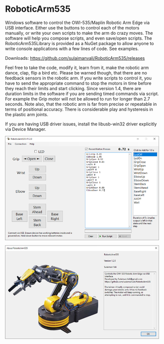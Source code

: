 # RoboticArm535
Windows software to control the OWI-535/Maplin Robotic Arm Edge via USB interface. Either use the buttons to control each of the motors manually, or write your own scripts to make the arm do crazy moves. The software will help you compose scripts, and even save/open scripts. The RoboticArm535Library is provided as a NuGet package to allow anyone to write console applications with a few lines of code. See examples.

Downloads: https://github.com/sulaimanvali/RoboticArm535/releases

Feel free to take the code, modify it, learn from it, make the robotic arm dance, clap, flip a bird etc.
Please be warned though, that there are no feedback sensors in the robotic arm. 
If you write scripts to control it, you have to send the appropriate command to stop the motors in time before they reach their limits and start clicking. Since version 1.4, there are duration limits in the software if you are sending timed commands via script. For example the Grip motor will not be allowed to run for longer than 2.7 seconds. Note also, that the robotic arm is far from precise or repeatable in terms of positional accuracy. There is considerable play and hysteresis in the plastic arm joints. 

If you are having USB driver issues, install the libusb-win32 driver explicitly via Device Manager.

![alt text](https://github.com/sulaimanvali/RoboticArm535/blob/master/RoboticArm535/images/Screenshot1.png)

![alt text](https://github.com/sulaimanvali/RoboticArm535/blob/master/RoboticArm535/images/Screenshot2_AboutBox.png)
